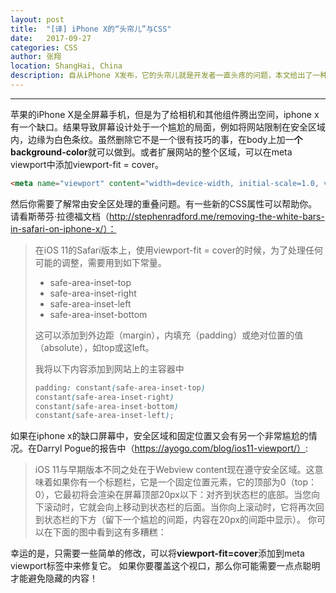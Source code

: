 ```yaml
---
layout: post
title:  "[译] iPhone X的“头帘儿”与CSS"
date:   2017-09-27
categories: CSS
author: 张翔
location: ShangHai, China
description: 自从iPhone X发布，它的头帘儿就是开发者一直头疼的问题，本文给出了一种解决办法，如果想提前适配iPhone X，一定要看这篇文章！
---
```

---
苹果的iPhone X是全屏幕手机，但是为了给相机和其他组件腾出空间，iphone x有一个缺口。结果导致屏幕设计处于一个尴尬的局面，例如将网站限制在安全区域内，边缘为白色条纹。虽然删除它不是一个很有技巧的事，在body上加一**个background-color**就可以做到。或者扩展网站的整个区域，可以在meta viewport中添加viewport-fit = cover。

```html
<meta name="viewport" content="width=device-width, initial-scale=1.0, viewport-fit=cover">
```

然后你需要了解常由安全区处理的重叠问题。有一些新的CSS属性可以帮助你。请看斯蒂芬·拉德福文档（http://stephenradford.me/removing-the-white-bars-in-safari-on-iphone-x/）：

> 在iOS 11的Safari版本上，使用viewport-fit = cover的时候，为了处理任何可能的调整，需要用到如下常量。
> 
> - safe-area-inset-top
> - safe-area-inset-right
> - safe-area-inset-left
> - safe-area-inset-bottom
> 
> 这可以添加到外边距（margin），内填充（padding）或绝对位置的值（absolute），如top或这left。
> 
> 我将以下内容添加到网站上的主容器中
> 
> ```css 
> padding: constant(safe-area-inset-top)
> constant(safe-area-inset-right) 
> constant(safe-area-inset-bottom)
> constant(safe-area-inset-left); 
> ```

如果在iphone x的缺口屏幕中，安全区域和固定位置又会有另一个非常尴尬的情况。在Darryl Pogue的报告中（https://ayogo.com/blog/ios11-viewport/）:

> iOS 11与早期版本不同之处在于Webview content现在遵守安全区域。这意味着如果你有一个标题栏，它是一个固定位置元素，它的顶部为0（top：0），它最初将会渲染在屏幕顶部20px以下：对齐到状态栏的底部。当您向下滚动时，它就会向上移动到状态栏的后面。当你向上滚动时，它将再次回到状态栏的下方（留下一个尴尬的间距，内容在20px的间距中显示）。
> 你可以在下面的图中看到这有多糟糕：



幸运的是，只需要一些简单的修改，可以将**viewport-fit=cover**添加到meta viewport标签中来修复它。
如果你要覆盖这个视口，那么你可能需要一点点聪明才能避免隐藏的内容！